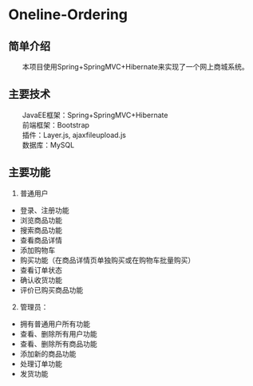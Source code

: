 # Oneline-Ordering
## 简单介绍
　　本项目使用Spring+SpringMVC+Hibernate来实现了一个网上商城系统。
## 主要技术
　　JavaEE框架：Spring+SpringMVC+Hibernate<br/>
　　前端框架：Bootstrap<br/>
　　插件：Layer.js, ajaxfileupload.js<br/>
　　数据库：MySQL<br/>
## 主要功能
1. 普通用户
* 登录、注册功能
* 浏览商品功能
* 搜索商品功能
* 查看商品详情
* 添加购物车
* 购买功能（在商品详情页单独购买或在购物车批量购买）
* 查看订单状态
* 确认收货功能
* 评价已购买商品功能
2. 管理员：
* 拥有普通用户所有功能
* 查看、删除所有用户功能
* 查看、删除所有商品功能
* 添加新的商品功能
* 处理订单功能
* 发货功能

